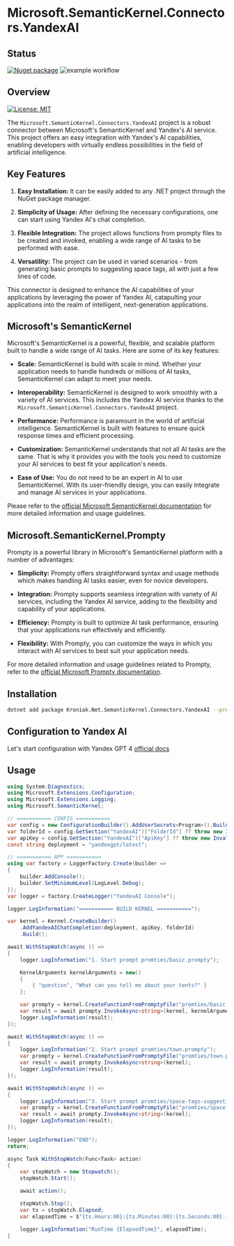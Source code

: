 # Microsoft.SemanticKernel.Connectors.YandexAI

## Status

[![Nuget package](https://img.shields.io/nuget/vpre/Kroniak.Net.SemanticKernel.Connectors.YandexAI)](https://www.nuget.org/packages/Kroniak.Net.SemanticKernel.Connectors.YandexAI/)  ![example workflow](https://github.com/kroniak/Microsoft.SemanticKernel.Connectors.YandexAI/actions/workflows/dotnet.yml/badge.svg?branch=main)

## Overview

[![License: MIT](https://img.shields.io/github/license/kroniak/Microsoft.SemanticKernel.Connectors.YandexAI)](https://github.com/kroniak/Microsoft.SemanticKernel.Connectors.YandexAI/blob/main/LICENSE)

The `Microsoft.SemanticKernel.Connectors.YandexAI` project is a robust connector between Microsoft's SemanticKernel and
Yandex's AI service. This project offers an easy integration with Yandex's AI capabilities, enabling developers with
virtually endless possibilities in the field of artificial intelligence.

## Key Features

1. **Easy Installation:** It can be easily added to any .NET project through the NuGet package manager.

2. **Simplicity of Usage:** After defining the necessary configurations, one can start using Yandex AI's chat
   completion.

3. **Flexible Integration:** The project allows functions from prompty files to be created and invoked, enabling a wide
   range of AI tasks to be performed with ease.

4. **Versatility:** The project can be used in varied scenarios - from generating basic prompts to suggesting space
   tags, all with just a few lines of code.

This connector is designed to enhance the AI capabilities of your applications by leveraging the power of Yandex AI,
catapulting your applications into the realm of intelligent, next-generation applications.

## Microsoft's SemanticKernel

Microsoft's SemanticKernel is a powerful, flexible, and scalable platform built to handle a wide range of AI tasks. Here
are some of its key features:

- **Scale:**
  SemanticKernel is build with scale in mind. Whether your application needs to handle hundreds or millions of AI tasks,
  SemanticKernel can adapt to meet your needs.

- **Interoperability:**
  SemanticKernel is designed to work smoothly with a variety of AI services. This includes the Yandex AI service thanks
  to the `Microsoft.SemanticKernel.Connectors.YandexAI` project.

- **Performance:**
  Performance is paramount in the world of artificial intelligence. SemanticKernel is built with features to ensure
  quick response times and efficient processing.

- **Customization:**
  SemanticKernel understands that not all AI tasks are the same. That is why it provides you with the tools you need to
  customize your AI services to best fit your application's needs.

- **Ease of Use:**
  You do not need to be an expert in AI to use SemanticKernel. With its user-friendly design, you can easily integrate
  and manage AI services in your applications.

Please refer to the [official Microsoft SemanticKernel documentation](https://docs.microsoft.com/semantic-kernel) for
more detailed information and usage guidelines.

## Microsoft.SemanticKernel.Prompty

Prompty is a powerful library in Microsoft's SemanticKernel platform with a number of advantages:

- **Simplicity:** Prompty offers straightforward syntax and usage methods which makes handling AI tasks easier, even for
  novice developers.

- **Integration:** Prompty supports seamless integration with variety of AI services, including the Yandex AI service,
  adding to the flexibility and capability of your applications.

- **Efficiency:** Prompty is built to optimize AI task performance, ensuring that your applications run effectively and
  efficiently.

- **Flexibility:** With Prompty, you can customize the ways in which you interact with AI services to best suit your
  application needs.

For more detailed information and usage guidelines related to Prompty, refer to
the [official Microsoft Prompty documentation](https://prompty.ai/).

## Installation

```bash
dotnet add package Kroniak.Net.SemanticKernel.Connectors.YandexAI --prerelease
```

## Configuration to Yandex AI

Let's start configuration with Yandex GPT
4 [official docs](https://yandex.cloud/ru/docs/foundation-models/quickstart/yandexgpt)

## Usage

```csharp
using System.Diagnostics;
using Microsoft.Extensions.Configuration;
using Microsoft.Extensions.Logging;
using Microsoft.SemanticKernel;

// =========== CONFIG ===========
var config = new ConfigurationBuilder().AddUserSecrets<Program>().Build();
var folderId = config.GetSection("YandexAI")["FolderId"] ?? throw new InvalidOperationException();
var apiKey = config.GetSection("YandexAI")["ApiKey"] ?? throw new InvalidOperationException();
const string deployment = "yandexgpt/latest";

// =========== APP ===========
using var factory = LoggerFactory.Create(builder =>
{
    builder.AddConsole();
    builder.SetMinimumLevel(LogLevel.Debug);
});
var logger = factory.CreateLogger("YandexAI Console");

logger.LogInformation("=========== BUILD KERNEL ===========");

var kernel = Kernel.CreateBuilder()
    .AddYandexAIChatCompletion(deployment, apiKey, folderId)
    .Build();

await WithStopWatch(async () =>
{
    logger.LogInformation("1. Start prompt promties/basic.prompty");

    KernelArguments kernelArguments = new()
    {
        { "question", "What can you tell me about your tents?" }
    };

    var prompty = kernel.CreateFunctionFromPromptyFile("promties/basic.prompty");
    var result = await prompty.InvokeAsync<string>(kernel, kernelArguments);
    logger.LogInformation(result);
});

await WithStopWatch(async () =>
{
    logger.LogInformation("2. Start prompt promties/town.prompty");
    var prompty = kernel.CreateFunctionFromPromptyFile("promties/town.prompty");
    var result = await prompty.InvokeAsync<string>(kernel);
    logger.LogInformation(result);
});

await WithStopWatch(async () =>
{
    logger.LogInformation("3. Start prompt promties/space-tags-suggestion.prompty");
    var prompty = kernel.CreateFunctionFromPromptyFile("promties/space-tags-suggestion.prompty");
    var result = await prompty.InvokeAsync<string>(kernel);
    logger.LogInformation(result);
});

logger.LogInformation("END");
return;

async Task WithStopWatch(Func<Task> action)
{
    var stopWatch = new Stopwatch();
    stopWatch.Start();

    await action();

    stopWatch.Stop();
    var ts = stopWatch.Elapsed;
    var elapsedTime = $"{ts.Hours:00}:{ts.Minutes:00}:{ts.Seconds:00}.{ts.Milliseconds / 10:00}";

    logger.LogInformation("RunTime {ElapsedTime}", elapsedTime);
}
```
